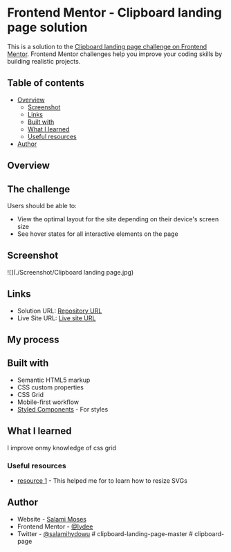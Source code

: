 # Frontend Mentor - Clipboard landing page solution

This is a solution to the [Clipboard landing page challenge on Frontend Mentor](https://www.frontendmentor.io/challenges/clipboard-landing-page-5cc9bccd6c4c91111378ecb9). Frontend Mentor challenges help you improve your coding skills by building realistic projects.

## Table of contents

- [Overview](#overview)
  - [Screenshot](#screenshot)
  - [Links](#links)
  - [Built with](#built-with)
  - [What I learned](#what-i-learned)
  - [Useful resources](#useful-resources)
- [Author](#author)

## Overview

## The challenge

Users should be able to:

- View the optimal layout for the site depending on their device's screen size
- See hover states for all interactive elements on the page

## Screenshot

![](./Screenshot/Clipboard landing page.jpg)

## Links

- Solution URL: [Repository URL](https://github.com/Iydee/clipboard-page-design)
- Live Site URL: [Live site URL]()

## My process

## Built with

- Semantic HTML5 markup
- CSS custom properties
- CSS Grid
- Mobile-first workflow
- [Styled Components](https://styled-components.com/) - For styles

## What I learned

I improve onmy knowledge of css grid

### Useful resources

- [resource 1](https://www.youtube.com/playlist?list=PLp5eLLCHQnVh3q_QLrFylHIcIspEekBJq) - This helped me for to learn how to resize SVGs

## Author

- Website - [Salami Moses](https://github.com/Iydee/Clipboard-landing-page)
- Frontend Mentor - [@Iydee](https://www.frontendmentor.io/profile/Iydee)
- Twitter - [@salamihydowu](https://twitter.com/salamihydowu)
  #   c l i p b o a r d - l a n d i n g - p a g e - m a s t e r 
   
   #   c l i p b o a r d - p a g e 
   
   
